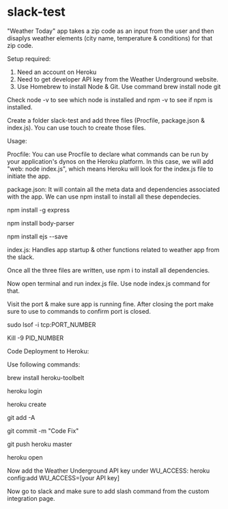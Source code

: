 # slack-test

"Weather Today" app takes a zip code as an input from the user and then disaplys weather elements (city name, temperature & conditions) for that zip code. 

Setup required:
1. Need an account on Heroku
2. Need to get developer API key from the Weather Underground website.
3. Use Homebrew to install Node & Git. Use command brew install node git

Check node -v to see which node is installed and npm -v to see if npm is installed.

Create a folder slack-test and add three files (Procfile, package.json & index.js). You can use touch to create those files.

Usage:

Procfile: You can use Procfile to declare what commands can be run by your application's dynos on the Heroku platform. In this case, we will add "web: node index.js", which means Heroku will look for the index.js file to initiate the app.

package.json: It will contain all the meta data and dependencies associated with the app. We can use npm install to install all these dependecies.

npm install -g express

npm install body-parser

npm install ejs --save

index.js: Handles app startup & other functions related to weather app from the slack.

Once all the three files are written, use npm i to install all dependencies.

Now open terminal and run index.js file. Use node index.js command for that.

Visit the port & make sure app is running fine.
After closing the port make sure to use to commands to confirm port is closed.

sudo lsof -i tcp:PORT_NUMBER

Kill -9 PID_NUMBER

Code Deployment to Heroku:

Use following commands:

brew install heroku-toolbelt

heroku login

heroku create

git add -A

git commit -m "Code Fix"

git push heroku master

heroku open

Now add the Weather Underground API key under WU_ACCESS: heroku config:add WU_ACCESS=[your API key]

Now go to slack and make sure to add slash command from the custom integration page.



